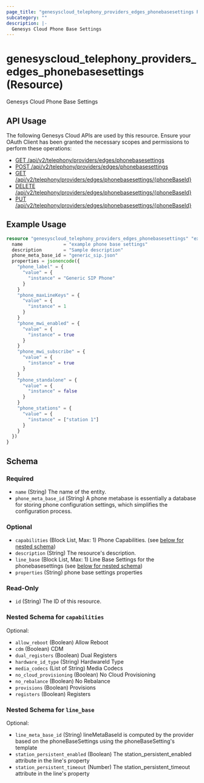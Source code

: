 ```yaml
---
page_title: "genesyscloud_telephony_providers_edges_phonebasesettings Resource - terraform-provider-genesyscloud"
subcategory: ""
description: |-
  Genesys Cloud Phone Base Settings
---
```

# genesyscloud_telephony_providers_edges_phonebasesettings (Resource)

Genesys Cloud Phone Base Settings

## API Usage
The following Genesys Cloud APIs are used by this resource. Ensure your OAuth Client has been granted the necessary scopes and permissions to perform these operations:

* [GET /api/v2/telephony/providers/edges/phonebasesettings](https://developer.genesys.cloud/api/rest/v2/telephonyprovidersedge/#get-api-v2-telephony-providers-edges-phonebasesettings)
* [POST /api/v2/telephony/providers/edges/phonebasesettings](https://developer.genesys.cloud/api/rest/v2/telephonyprovidersedge/#post-api-v2-telephony-providers-edges-phonebasesettings)
* [GET /api/v2/telephony/providers/edges/phonebasesettings/{phoneBaseId}](https://developer.genesys.cloud/api/rest/v2/telephonyprovidersedge/#get-api-v2-telephony-providers-edges-phonebasesettings--phoneBaseId-)
* [DELETE /api/v2/telephony/providers/edges/phonebasesettings/{phoneBaseId}](https://developer.genesys.cloud/api/rest/v2/telephonyprovidersedge/#delete-api-v2-telephony-providers-edges-phonebasesettings--phoneBaseId-)
* [PUT /api/v2/telephony/providers/edges/phonebasesettings/{phoneBaseId}](https://developer.genesys.cloud/api/rest/v2/telephonyprovidersedge/#put-api-v2-telephony-providers-edges-phonebasesettings--phoneBaseId-)

## Example Usage

```terraform
resource "genesyscloud_telephony_providers_edges_phonebasesettings" "examplePhoneBaseSettings" {
  name               = "example phone base settings"
  description        = "Sample description"
  phone_meta_base_id = "generic_sip.json"
  properties = jsonencode({
    "phone_label" = {
      "value" = {
        "instance" = "Generic SIP Phone"
      }
    }
    "phone_maxLineKeys" = {
      "value" = {
        "instance" = 1
      }
    }
    "phone_mwi_enabled" = {
      "value" = {
        "instance" = true
      }
    }
    "phone_mwi_subscribe" = {
      "value" = {
        "instance" = true
      }
    }
    "phone_standalone" = {
      "value" = {
        "instance" = false
      }
    }
    "phone_stations" = {
      "value" = {
        "instance" = ["station 1"]
      }
    }
  })
}
```

<!-- schema generated by tfplugindocs -->
## Schema

### Required

- `name` (String) The name of the entity.
- `phone_meta_base_id` (String) A phone metabase is essentially a database for storing phone configuration settings, which simplifies the configuration process.

### Optional

- `capabilities` (Block List, Max: 1) Phone Capabilities. (see [below for nested schema](#nestedblock--capabilities))
- `description` (String) The resource's description.
- `line_base` (Block List, Max: 1) Line Base Settings for the phonebasesettings (see [below for nested schema](#nestedblock--line_base))
- `properties` (String) phone base settings properties

### Read-Only

- `id` (String) The ID of this resource.

<a id="nestedblock--capabilities"></a>
### Nested Schema for `capabilities`

Optional:

- `allow_reboot` (Boolean) Allow Reboot
- `cdm` (Boolean) CDM
- `dual_registers` (Boolean) Dual Registers
- `hardware_id_type` (String) HardwareId Type
- `media_codecs` (List of String) Media Codecs
- `no_cloud_provisioning` (Boolean) No Cloud Provisioning
- `no_rebalance` (Boolean) No Rebalance
- `provisions` (Boolean) Provisions
- `registers` (Boolean) Registers


<a id="nestedblock--line_base"></a>
### Nested Schema for `line_base`

Optional:

- `line_meta_base_id` (String) lineMetaBaseId is computed by the provider based on the phoneBaseSettings using the phoneBaseSetting's template
- `station_persistent_enabled` (Boolean) The station_persistent_enabled attribute in the line's property
- `station_persistent_timeout` (Number) The station_persistent_timeout attribute in the line's property

